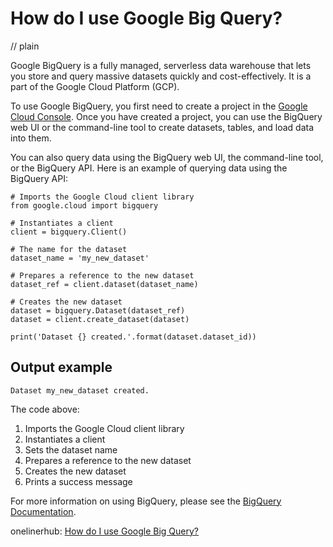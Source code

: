 # How do I use Google Big Query?
// plain

Google BigQuery is a fully managed, serverless data warehouse that lets you store and query massive datasets quickly and cost-effectively. It is a part of the Google Cloud Platform (GCP).

To use Google BigQuery, you first need to create a project in the [Google Cloud Console](https://console.cloud.google.com/). Once you have created a project, you can use the BigQuery web UI or the command-line tool to create datasets, tables, and load data into them.

You can also query data using the BigQuery web UI, the command-line tool, or the BigQuery API. Here is an example of querying data using the BigQuery API:

```
# Imports the Google Cloud client library
from google.cloud import bigquery

# Instantiates a client
client = bigquery.Client()

# The name for the dataset
dataset_name = 'my_new_dataset'

# Prepares a reference to the new dataset
dataset_ref = client.dataset(dataset_name)

# Creates the new dataset
dataset = bigquery.Dataset(dataset_ref)
dataset = client.create_dataset(dataset)

print('Dataset {} created.'.format(dataset.dataset_id))
```

## Output example

```
Dataset my_new_dataset created.
```

The code above:

1. Imports the Google Cloud client library
2. Instantiates a client
3. Sets the dataset name
4. Prepares a reference to the new dataset
5. Creates the new dataset
6. Prints a success message

For more information on using BigQuery, please see the [BigQuery Documentation](https://cloud.google.com/bigquery/docs/).

onelinerhub: [How do I use Google Big Query?](https://onelinerhub.com/google-big-query/how-do-i-use-google-big-query-1687226203)